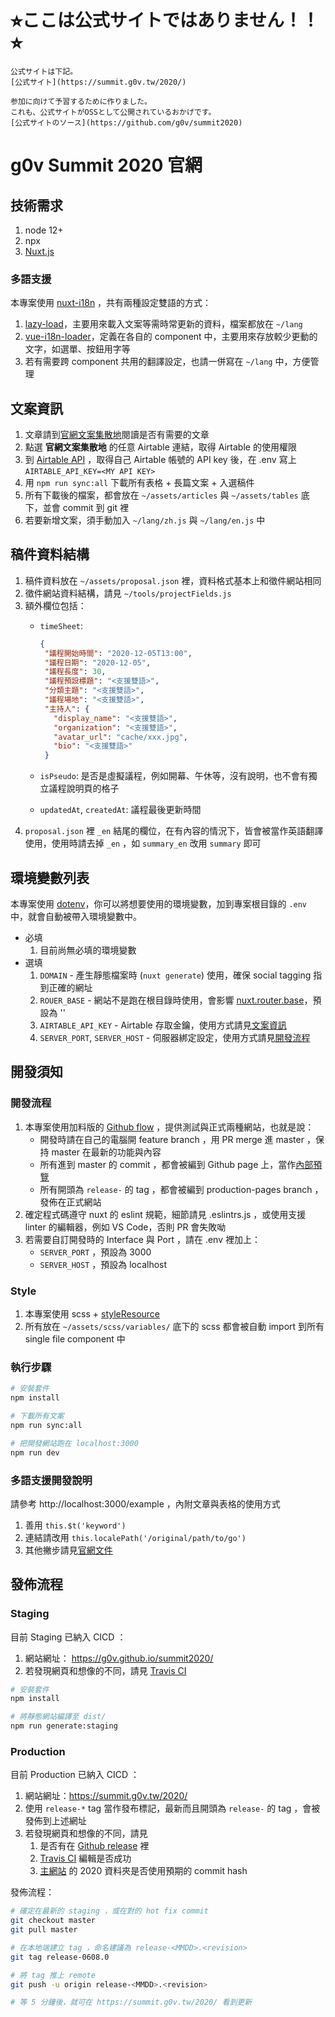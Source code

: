   # ⭐︎ここは公式サイトではありません！！⭐︎
    公式サイトは下記。
    [公式サイト](https://summit.g0v.tw/2020/)

    参加に向けて予習するために作りました。
    これも、公式サイトがOSSとして公開されているおかげです。
    [公式サイトのソース](https://github.com/g0v/summit2020)


# g0v Summit 2020 官網

## 技術需求

1. node 12+
1. npx
1. [Nuxt.js](https://nuxtjs.org)

### 多語支援

本專案使用 [nuxt-i18n](https://nuxt-community.github.io/nuxt-i18n/) ，共有兩種設定雙語的方式：

1. [lazy-load](https://nuxt-community.github.io/nuxt-i18n/lazy-load-translations.html)，主要用來載入文案等需時常更新的資料，檔案都放在 `~/lang`
2. [vue-i18n-loader](https://nuxt-community.github.io/nuxt-i18n/vue-i18n-loader.html#yaml)，定義在各自的 component 中，主要用來存放較少更動的文字，如選單、按鈕用字等
3. 若有需要跨 component 共用的翻譯設定，也請一併寫在 `~/lang` 中，方便管理

## 文案資訊

1. 文章請到[官網文案集散地](https://g0v.hackmd.io/@ddio/summit-2020-articles)閱讀是否有需要的文章
2. 點選 **官網文案集散地** 的任意 Airtable 連結，取得 Airtable 的使用權限
3. 到 [Airtable API](https://airtable.com/api) ，取得自己 Airtable 帳號的 API key 後，在 .env 寫上 `AIRTABLE_API_KEY=<MY API KEY>`
4. 用 `npm run sync:all` 下載所有表格 + 長篇文案 + 入選稿件
5. 所有下載後的檔案，都會放在 `~/assets/articles` 與 `~/assets/tables` 底下，並會 commit 到 git 裡
6. 若要新增文案，須手動加入 `~/lang/zh.js` 與 `~/lang/en.js` 中

## 稿件資料結構

1. 稿件資料放在 `~/assets/proposal.json` 裡，資料格式基本上和徵件網站相同
2. 徵件網站資料結構，請見 `~/tools/projectFields.js`
3. 額外欄位包括：
   - `timeSheet`:

     ```json
     {
      "議程開始時間": "2020-12-05T13:00",
      "議程日期": "2020-12-05",
      "議程長度": 30,
      "議程預設標題": "<支援雙語>",
      "分類主題": "<支援雙語>",
      "議程場地": "<支援雙語>",
      "主持人": {
        "display_name": "<支援雙語>",
        "organization": "<支援雙語>",
        "avatar_url": "cache/xxx.jpg",
        "bio": "<支援雙語>"
      }
     ```

   - `isPseudo`: 是否是虛擬議程，例如開幕、午休等，沒有說明，也不會有獨立議程說明頁的格子
   - `updatedAt`, `createdAt`: 議程最後更新時間
4. `proposal.json` 裡 `_en` 結尾的欄位，在有內容的情況下，皆會被當作英語翻譯使用，使用時請去掉 `_en` ，如 `summary_en` 改用 `summary` 即可

## 環境變數列表

本專案使用 [dotenv](https://www.npmjs.com/package/dotenv)，你可以將想要使用的環境變數，加到專案根目錄的 `.env` 中，就會自動被帶入環境變數中。

- 必填
  1. 目前尚無必填的環境變數
- 選填
  1. `DOMAIN` - 產生靜態檔案時 (`nuxt generate`) 使用，確保 social tagging 指到正確的網址
  2. `ROUER_BASE` - 網站不是跑在根目錄時使用，會影響 [nuxt.router.base](https://nuxtjs.org/api/configuration-router/#base)，預設為 ''
  3. `AIRTABLE_API_KEY` - Airtable 存取金鑰，使用方式請見[文案資訊](#文案資訊)
  4. `SERVER_PORT`, `SERVER_HOST` - 伺服器綁定設定，使用方式請見[開發流程](#開發流程)

## 開發須知

### 開發流程

1. 本專案使用加料版的 [Github flow](https://medium.com/@lf2lf2111/29c82f5d4469) ，提供測試與正式兩種網站，也就是說：
   - 開發時請在自己的電腦開 feature branch ，用 PR merge 進 master ，保持 master 在最新的功能與內容
   - 所有進到 master 的 commit ，都會被編到 Github page 上，當作[內部預覽](https://g0v.github.io/summit2020)
   - 所有開頭為 `release-` 的 tag ，都會被編到 production-pages branch ，發佈在正式網站
2. 確定程式碼遵守 nuxt 的 eslint 規範，細節請見 .eslintrs.js ，或使用支援 linter 的編輯器，例如 VS Code，否則 PR 會失敗呦
3. 若需要自訂開發時的 Interface 與 Port ，請在 .env 裡加上：
   - `SERVER_PORT` ，預設為 3000
   - `SERVER_HOST` ，預設為 localhost

### Style

1. 本專案使用 scss + [styleResource](https://github.com/nuxt-community/style-resources-module/)
2. 所有放在 `~/assets/scss/variables/` 底下的 scss 都會被自動 import 到所有 single file component 中

### 執行步驟

```bash
# 安裝套件
npm install

# 下載所有文案
npm run sync:all

# 把開發網站跑在 localhost:3000
npm run dev
```

### 多語支援開發說明

請參考 http://localhost:3000/example ，內附文章與表格的使用方式

1. 善用 `this.$t('keyword')`
2. 連結請改用 `this.localePath('/original/path/to/go')`
3. 其他撇步請見[官網文件](https://nuxt-community.github.io/nuxt-i18n/basic-usage.html)

## 發佈流程

### Staging

目前 Staging 已納入 CICD ：

1. 網站網址： https://g0v.github.io/summit2020/
1. 若發現網頁和想像的不同，請見 [Travis CI](https://travis-ci.org/github/g0v/summit2020)

```bash
# 安裝套件
npm install

# 將靜態網站編譯至 dist/
npm run generate:staging
```

### Production

目前 Production 已納入 CICD ：

1. 網站網址：https://summit.g0v.tw/2020/
2. 使用 `release-*` tag 當作發布標記，最新而且開頭為 `release-` 的 tag ，會被發佈到上述網址
3. 若發現網頁和想像的不同，請見
   1. 是否有在 [Github release](https://github.com/g0v/summit2020/releases) 裡
   2. [Travis CI](https://travis-ci.org/github/g0v/summit2020) 編輯是否成功
   3. [主網站](https://github.com/g0v/summit.g0v.tw/) 的 2020 資料夾是否使用預期的 commit hash

發佈流程：

```bash
# 確定在最新的 staging ，或在對的 hot fix commit
git checkout master
git pull master

# 在本地端建立 tag ，命名建議為 release-<MMDD>.<revision>
git tag release-0608.0

# 將 tag 推上 remote
git push -u origin release-<MMDD>.<revision>

# 等 5 分鐘後，就可在 https://summit.g0v.tw/2020/ 看到更新
```
